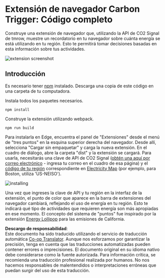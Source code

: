 <!--
CO_OP_TRANSLATOR_METADATA:
{
  "original_hash": "3f5e6821e0febccfc5d05e7c944d9e3d",
  "translation_date": "2025-08-24T13:25:06+00:00",
  "source_file": "5-browser-extension/solution/translation/README.ja.md",
  "language_code": "es"
}
-->
# Extensión de navegador Carbon Trigger: Código completo

Construye una extensión de navegador que, utilizando la API de CO2 Signal de tmrow, muestre un recordatorio en tu navegador sobre cuánta energía se está utilizando en tu región. Esto te permitirá tomar decisiones basadas en esta información sobre tus actividades.

![extension screenshot](../../../../../5-browser-extension/extension-screenshot.png)

## Introducción

Es necesario tener [npm](https://npmjs.com) instalado. Descarga una copia de este código en una carpeta de tu computadora.

Instala todos los paquetes necesarios.

```
npm install
```

Construye la extensión utilizando webpack.

```
npm run build
```

Para instalarla en Edge, encuentra el panel de "Extensiones" desde el menú de "tres puntos" en la esquina superior derecha del navegador. Desde allí, selecciona "Cargar sin empaquetar" y carga la nueva extensión. En el cuadro de diálogo, abre la carpeta "dist" y la extensión se cargará. Para usarla, necesitarás una clave de API de CO2 Signal ([obtén una aquí por correo electrónico](https://www.co2signal.com/) - ingresa tu correo en el cuadro de esa página) y el [código de tu región](http://api.electricitymap.org/v3/zones) correspondiente en [Electricity Map](https://www.electricitymap.org/map) (por ejemplo, para Boston, utiliza 'US-NEISO').

![installing](../../../../../5-browser-extension/install-on-edge.png)

Una vez que ingreses la clave de API y tu región en la interfaz de la extensión, el punto de color que aparece en la barra de extensiones del navegador cambiará, reflejando el uso de energía en tu región. Esto te indicará qué tipo de actividades que requieren energía son más apropiadas en ese momento. El concepto del sistema de "puntos" fue inspirado por la extensión [Energy Lollipop](https://energylollipop.com/) para las emisiones de California.

**Descargo de responsabilidad**:  
Este documento ha sido traducido utilizando el servicio de traducción automática [Co-op Translator](https://github.com/Azure/co-op-translator). Aunque nos esforzamos por garantizar la precisión, tenga en cuenta que las traducciones automatizadas pueden contener errores o imprecisiones. El documento original en su idioma nativo debe considerarse como la fuente autorizada. Para información crítica, se recomienda una traducción profesional realizada por humanos. No nos hacemos responsables de malentendidos o interpretaciones erróneas que puedan surgir del uso de esta traducción.